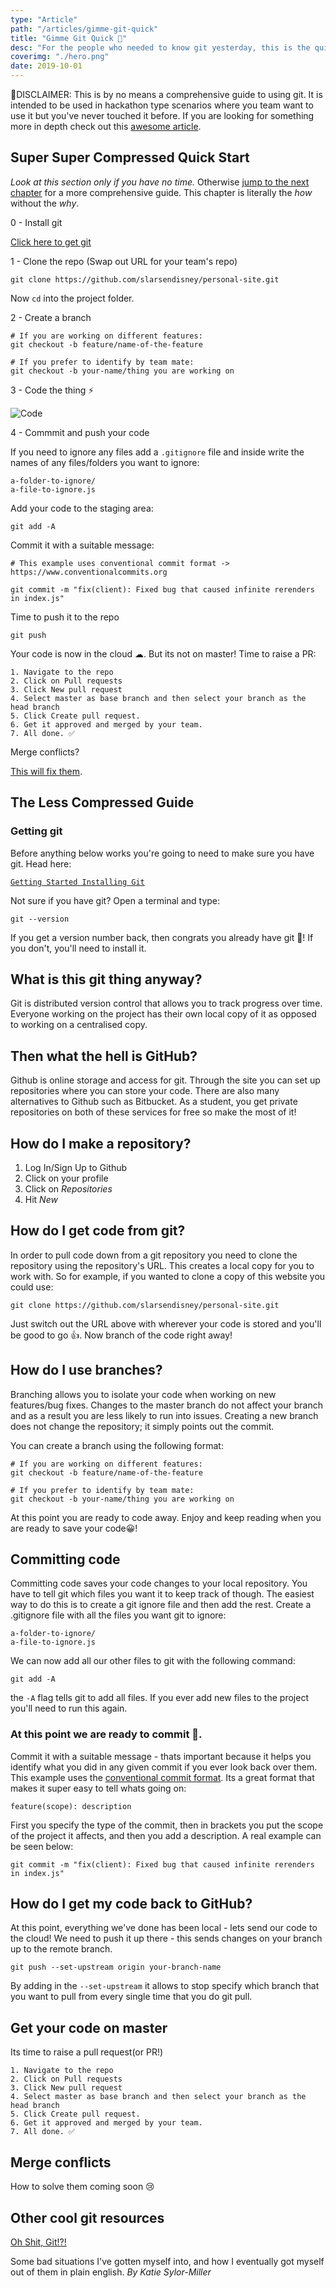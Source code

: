 ```yaml
---
type: "Article"
path: "/articles/gimme-git-quick"
title: "Gimme Git Quick 🏃‍"
desc: "For the people who needed to know git yesterday, this is the quickest git guide ever. It is intended to be used in hackathon type scenarios where you team want to use it but you've never touched it before. "
coverimg: "./hero.png"
date: 2019-10-01
---
```


🚨DISCLAIMER: This is by no means a comprehensive guide to using git. It is intended to be used in hackathon type scenarios where you team want to use it but you've never touched it before. If you are looking for something more in depth check out this [awesome article](https://medium.com/@george.seif94/a-full-tutorial-on-how-to-use-github-88466bac7d42).

## Super Super Compressed Quick Start

*Look at this section only if you have no time.* Otherwise [jump to the next chapter](#0) for a more comprehensive guide. This chapter is literally the _how_ without the _why_.

0 - Install git

[Click here to get git](https://git-scm.com/book/en/v2/Getting-Started-Installing-Git )

1 - Clone the repo (Swap out URL for your team's repo)

```
git clone https://github.com/slarsendisney/personal-site.git

```
Now ``` cd ``` into the project folder.

2 - Create a branch

```
# If you are working on different features:
git checkout -b feature/name-of-the-feature

# If you prefer to identify by team mate:
git checkout -b your-name/thing you are working on
```

3 - Code the thing ⚡️

![Code](https://ik.imagekit.io/sld/code_8h0lMiPBd.gif)

4 - Commmit and push your code

If you need to ignore any files add a `.gitignore` file and inside write the names of any files/folders you want to ignore:
```
a-folder-to-ignore/
a-file-to-ignore.js
```
Add your code to the staging area:
```
git add -A
```
Commit it with a suitable message:
```
# This example uses conventional commit format -> https://www.conventionalcommits.org

git commit -m "fix(client): Fixed bug that caused infinite rerenders in index.js"
```
Time to push it to the repo
```
git push
```

Your code is now in the cloud ☁. But its not on master! Time to raise a PR:
```
1. Navigate to the repo
2. Click on Pull requests
3. Click New pull request
4. Select master as base branch and then select your branch as the head branch
5. Click Create pull request.
6. Get it approved and merged by your team.
7. All done. ✅
```

Merge conflicts?

[This will fix them](https://github.com/AgileVentures/MetPlus_PETS/wiki/Resolving-Pull-Request-merge-conflicts).

## The Less Compressed Guide 
### Getting git
Before anything below works you're going to need to make sure you have git. Head here:

[``` Getting Started Installing Git ```](https://git-scm.com/book/en/v2/Getting-Started-Installing-Git )

Not sure if you have git? Open a terminal and type:

``` 
git --version 
```

If you get a version number back, then congrats you already have git 🎉! If you don't, you'll need to install it. 

## What is this git thing anyway?

Git is distributed version control that allows you to track progress over time. Everyone working on the project has their own local copy of it as opposed to working on a centralised copy.

## Then what the hell is GitHub?

Github is online storage and access for git. Through the site you can set up repositories where you can store your code. There are also many alternatives to Github such as Bitbucket. As a student, you get private repositories on both of these services for free so make the most of it!

## How do I make a repository?

1. Log In/Sign Up to Github
2. Click on your profile
3. Click on _Repositories_
4. Hit _New_ 

## How do I get code from git?

In order to pull code down from a git repository you need to clone the repository using the repository's URL. This creates a local copy for you to work with.  So for example, if you wanted to clone a copy of this website you could use:

```
git clone https://github.com/slarsendisney/personal-site.git 
```

Just switch out the URL above with wherever your code is stored and you'll be good to go 👍. Now branch of the code right away!

## How do I use branches?

Branching allows you to isolate your code when working on new features/bug fixes. Changes to the master branch do not affect your branch and as a result you are less likely to run into issues. Creating a new branch does not change the repository; it simply points out the commit.

You can create a branch using the following format:
```
# If you are working on different features:
git checkout -b feature/name-of-the-feature

# If you prefer to identify by team mate:
git checkout -b your-name/thing you are working on
```

At this point you are ready to code away. Enjoy and keep reading when you are ready to save your code😀!

## Committing code

Committing code saves your code changes to your local repository. You have to tell git which files you want it to keep track of though. The easiest way to do this is to create a git ignore file and then add the rest.
Create a .gitignore file with all the files you want git to ignore:
```
a-folder-to-ignore/
a-file-to-ignore.js
```

We can now add all our other files to git with the following command:
```
git add -A
```
the `-A` flag tells git to add all files. If you ever add new files to the project you'll need to run this again.

### At this point we are ready to commit 🎉.

Commit it with a suitable message - thats important because it helps you identify what you did in any given commit if you ever look back over them. This example uses the [conventional commit format](https://www.conventionalcommits.org). Its a great format that makes it super easy to tell whats going on:
```
feature(scope): description
```
First you specify the type of the commit, then in brackets you put the scope of the project it affects, and then you add a description. A real example can be seen below:
```
git commit -m "fix(client): Fixed bug that caused infinite rerenders in index.js"
```

## How do I get my code back to GitHub?
At this point, everything we've done has been local - lets send our code to the cloud! We need to push it up there - this sends changes on your branch up to the remote branch.

```
git push --set-upstream origin your-branch-name
```

By adding in the `--set-upstream` it allows to stop specify which branch that you want to pull from every single time that you do git pull.
## Get your code on master
Its time to raise a pull request(or PR!)

```
1. Navigate to the repo
2. Click on Pull requests
3. Click New pull request
4. Select master as base branch and then select your branch as the head branch
5. Click Create pull request.
6. Get it approved and merged by your team.
7. All done. ✅
```
## Merge conflicts
How to solve them coming soon 😢

## Other cool git resources

[Oh Shit, Git!?!](https://ohshitgit.com/)

Some bad situations I've gotten myself into, and how I eventually got myself out of them in plain english. 
_By Katie Sylor-Miller_